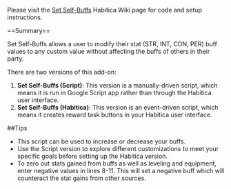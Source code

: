 Please visit the [Set Self-Buffs](https://habitica.fandom.com/wiki/Set_Self-Buffs) Habitica Wiki page for code and setup instructions.

==Summary==

Set Self-Buffs allows a user to modify their stat (STR, INT, CON, PER) buff values to any custom value without affecting the buffs of others in their party.

There are two versions of this add-on:

1. **Set Self-Buffs (Script)**: This version is a manually-driven script, which means it is run in Google Script app rather than through the Habitica user interface.
2. **Set Self-Buffs (Habitica)**: This version is an event-driven script, which means it creates reward task buttons in your Habitica user interface.

##Tips

- This script can be used to increase or decrease your buffs.
- Use the Script version to explore different customizations to meet your specific goals before setting up the Habitica version.
- To zero out stats gained from buffs as well as leveling and equipment, enter negative values in lines 8-11. This will set a negative buff which will counteract the stat gains from other sources.

